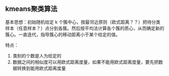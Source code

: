 ## kmeans聚类算法

基本思想：初始随机给定 k 个簇中心，按最邻近原则（欧式距离？？）把待分类样本（任意样本？）点分到各簇。然后按平均法计算各个簇的质心，从而确定新的簇心。一直迭代，指导簇心的移动距离小于某个给定的值。

特点：

1.  类别的个数是人为给定的
2.  数据之间的相似度可以用欧式距离度量，如果不能用欧式距离度量，要先把数据转换到能用欧式距离度量

